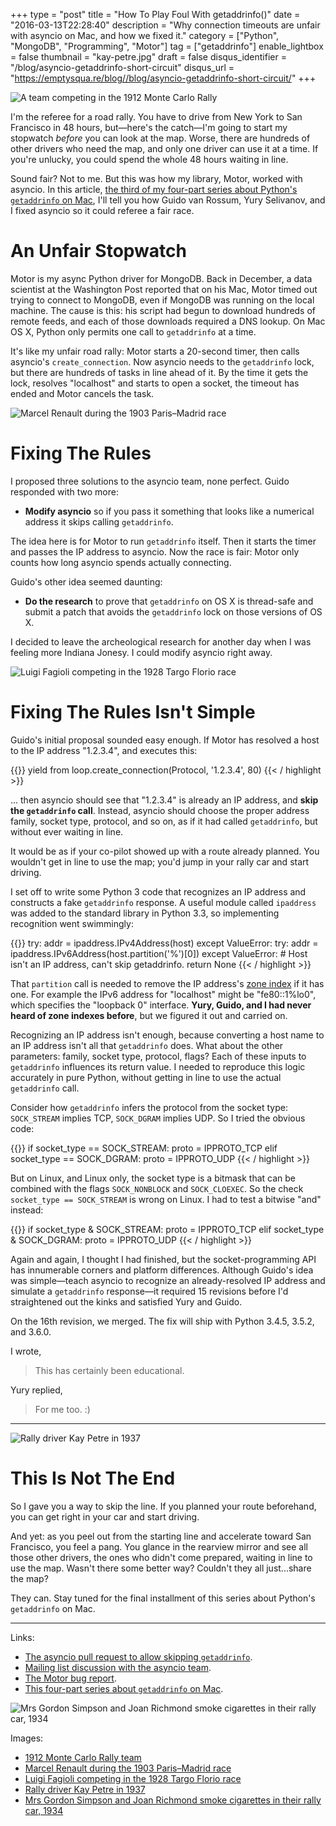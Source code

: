 +++
type = "post"
title = "How To Play Foul With getaddrinfo()"
date = "2016-03-13T22:28:40"
description = "Why connection timeouts are unfair with asyncio on Mac, and how we fixed it."
category = ["Python", "MongoDB", "Programming", "Motor"]
tag = ["getaddrinfo"]
enable_lightbox = false
thumbnail = "kay-petre.jpg"
draft = false
disqus_identifier = "/blog/asyncio-getaddrinfo-short-circuit"
disqus_url = "https://emptysqua.re/blog//blog/asyncio-getaddrinfo-short-circuit/"
+++

<p><img alt="A team competing in the 1912 Monte Carlo Rally" src="Russo-balt_s24-55_ralli_monte-karlo_1.jpg"/></p>
<p>I'm the referee for a road rally. You have to drive from New York to San Francisco in 48 hours, but—here's the catch—I'm going to start my stopwatch <em>before</em> you can look at the map. Worse, there are hundreds of other drivers who need the map, and only one driver can use it at a time. If you're unlucky, you could spend the whole 48 hours waiting in line.</p>
<p>Sound fair? Not to me. But this was how my library, Motor, worked with asyncio. In this article, <a href="/getaddrinfo-on-macosx/">the third of my four-part series about Python's <code>getaddrinfo</code> on Mac</a>, I'll tell you how Guido van Rossum, Yury Selivanov, and I fixed asyncio so it could referee a fair race.</p>
<h1 id="an-unfair-stopwatch">An Unfair Stopwatch</h1>
<p>Motor is my async Python driver for MongoDB. Back in December, a data scientist at the Washington Post reported that on his Mac, Motor timed out trying to connect to MongoDB, even if MongoDB was running on the local machine. The cause is this: his script had begun to download hundreds of remote feeds, and each of those downloads required a DNS lookup. On Mac OS X, Python only permits one call to <code>getaddrinfo</code> at a time.</p>
<p>It's like my unfair road rally: Motor starts a 20-second timer, then calls asyncio's <code>create_connection</code>. Now asyncio needs to the <code>getaddrinfo</code> lock, but there are hundreds of tasks in line ahead of it. By the time it gets the lock, resolves "localhost" and starts to open a socket, the timeout has ended and Motor cancels the task.</p>
<p><img alt="Marcel Renault during the 1903 Paris–Madrid race" src="Marcel_Renault_1903.jpg"/></p>
<h1 id="fixing-the-rules">Fixing The Rules</h1>
<p>I proposed three solutions to the asyncio team, none perfect. Guido responded with two more:</p>
<ul>
<li><strong>Modify asyncio</strong> so if you pass it something that looks like a numerical address it skips calling <code>getaddrinfo</code>.</li>
</ul>
<p>The idea here is for Motor to run <code>getaddrinfo</code> itself. Then it starts the timer and passes the IP address to asyncio. Now the race is fair: Motor only counts how long asyncio spends actually connecting.</p>
<p>Guido's other idea seemed daunting:</p>
<ul>
<li><strong>Do the research</strong> to prove that <code>getaddrinfo</code> on OS X is thread-safe and submit a patch that avoids the <code>getaddrinfo</code> lock on those versions of OS X.</li>
</ul>
<p>I decided to leave the archeological research for another day when I was feeling more Indiana Jonesy. I could modify asyncio right away.</p>
<p><img alt="Luigi Fagioli competing in the 1928 Targo Florio race" src="Luigi_Fagioli_at_the_1928_Targa_Florio.jpg"/></p>
<h1 id="fixing-the-rules-isnt-simple">Fixing The Rules Isn't Simple</h1>
<p>Guido's initial proposal sounded easy enough. If Motor has resolved a host to the IP address "1.2.3.4", and executes this:</p>

{{<highlight python3>}}
yield from loop.create_connection(Protocol, '1.2.3.4', 80)
{{< / highlight >}}

<p>... then asyncio should see that "1.2.3.4" is already an IP address, and <strong>skip the <code>getaddrinfo</code> call</strong>. Instead, asyncio should choose the proper address family, socket type, protocol, and so on, as if it had called <code>getaddrinfo</code>, but without ever waiting in line.</p>
<p>It would be as if your co-pilot showed up with a route already planned. You wouldn't get in line to use the map; you'd jump in your rally car and start driving.</p>
<p>I set off to write some Python 3 code that recognizes an IP address and constructs a fake <code>getaddrinfo</code> response. A useful module called <code>ipaddress</code> was added to the standard library in Python 3.3, so implementing recognition went swimmingly:</p>

{{<highlight python3>}}
try:
    addr = ipaddress.IPv4Address(host)
except ValueError:
    try:
        addr = ipaddress.IPv6Address(host.partition('%')[0])
    except ValueError:
        # Host isn't an IP address, can't skip getaddrinfo.
        return None
{{< / highlight >}}

<p>That <code>partition</code> call is needed to remove the IP address's <a href="https://en.wikipedia.org/wiki/IPv6_address#Link-local_addresses_and_zone_indices">zone index</a> if it has one. For example the IPv6 address for "localhost" might be "fe80::1%lo0", which specifies the "loopback 0" interface. <strong>Yury, Guido, and I had never heard of zone indexes before</strong>, but we figured it out and carried on.</p>
<p>Recognizing an IP address isn't enough, because converting a host name to an IP address isn't all that <code>getaddrinfo</code> does. What about the other parameters: family, socket type, protocol, flags? Each of these inputs to <code>getaddrinfo</code> influences its return value. I needed to reproduce this logic accurately in pure Python, without getting in line to use the actual <code>getaddrinfo</code> call.</p>
<p>Consider how <code>getaddrinfo</code> infers the protocol from the socket type: <code>SOCK_STREAM</code> implies TCP, <code>SOCK_DGRAM</code> implies UDP. So I tried the obvious code:</p>

{{<highlight plain>}}
if socket_type == SOCK_STREAM:
    proto = IPPROTO_TCP
elif socket_type == SOCK_DGRAM:
    proto = IPPROTO_UDP
{{< / highlight >}}

<p>But on Linux, and Linux only, the socket type is a bitmask that can be combined with the flags <code>SOCK_NONBLOCK</code> and <code>SOCK_CLOEXEC</code>. So the check <code>socket_type == SOCK_STREAM</code> is wrong on Linux. I had to test a bitwise "and" instead:</p>

{{<highlight plain>}}
if socket_type & SOCK_STREAM:
    proto = IPPROTO_TCP
elif socket_type & SOCK_DGRAM:
    proto = IPPROTO_UDP
{{< / highlight >}}

<p>Again and again, I thought I had finished, but the socket-programming API has innumerable corners and platform differences. Although Guido's idea was simple—teach asyncio to recognize an already-resolved IP address and simulate a <code>getaddrinfo</code> response—it required 15 revisions before I'd straightened out the kinks and satisfied Yury and Guido.</p>
<p>On the 16th revision, we merged. The fix will ship with Python 3.4.5, 3.5.2, and 3.6.0.</p>
<p>I wrote, </p>
<blockquote>
<p>This has certainly been educational.</p>
</blockquote>
<p>Yury replied,</p>
<blockquote>
<p>For me too. :)</p>
</blockquote>
<hr/>
<p><img alt="Rally driver Kay Petre in 1937" src="kay-petre.jpg"/></p>
<h1 id="this-is-not-the-end">This Is Not The End</h1>
<p>So I gave you a way to skip the line. If you planned your route beforehand, you can get right in your car and start driving.</p>
<p>And yet: as you peel out from the starting line and accelerate toward San Francisco, you feel a pang. You glance in the rearview mirror and see all those other drivers, the ones who didn't come prepared, waiting in line to use the map. Wasn't there some better way? Couldn't they all just...share the map?</p>
<p>They can. Stay tuned for the final installment of this series about Python's <code>getaddrinfo</code> on Mac.</p>
<hr/>
<p>Links:</p>
<ul>
<li><a href="https://github.com/python/asyncio/pull/302">The asyncio pull request to allow skipping <code>getaddrinfo</code></a>.</li>
<li><a href="https://groups.google.com/forum/#!topic/python-tulip/-SFI8kkQEj4/discussion">Mailing list discussion with the asyncio team</a>.</li>
<li><a href="https://jira.mongodb.org/browse/MOTOR-100">The Motor bug report</a>.</li>
<li><a href="/getaddrinfo-on-macosx/">This four-part series about <code>getaddrinfo</code> on Mac</a>.</li>
</ul>
<p><img alt="Mrs Gordon Simpson and Joan Richmond smoke cigarettes in their rally car, 1934" src="gordon-simpson-joan-richmond.jpg"/></p>
<p>Images:</p>
<ul>
<li><a href="https://en.wikipedia.org/wiki/Rallying#/media/File:Russo-balt_s24-55_ralli_monte-karlo_1.jpg">1912 Monte Carlo Rally team</a></li>
<li><a href="https://en.wikipedia.org/wiki/Rallying#/media/File:Marcel_Renault_1903.jpg">Marcel Renault during the 1903 Paris–Madrid race</a></li>
<li><a href="https://en.wikipedia.org/wiki/Targa_Florio">Luigi Fagioli competing in the 1928 Targo Florio race</a></li>
<li><a href="http://silodrome.com/lady-racing-drivers-brooklands/">Rally driver Kay Petre in 1937</a></li>
<li><a href="http://silodrome.com/lady-racing-drivers-brooklands/">Mrs Gordon Simpson and Joan Richmond smoke cigarettes in their rally car, 1934</a></li>
</ul>
